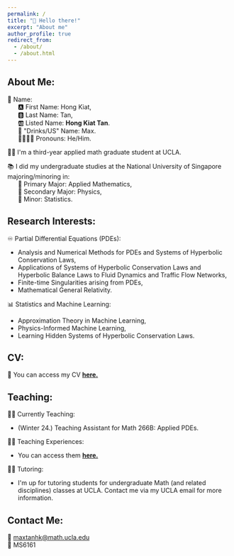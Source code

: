 ```yaml
---
permalink: /
title: "👋 Hello there!"
excerpt: "About me"
author_profile: true
redirect_from: 
  - /about/
  - /about.html
---
```


## **About Me:**

👦 Name: <br>
&nbsp;&nbsp;&nbsp;&nbsp;&nbsp;&nbsp;🅰️ First Name: Hong Kiat, <br>
&nbsp;&nbsp;&nbsp;&nbsp;&nbsp;&nbsp;🅱️ Last Name: Tan, <br>
&nbsp;&nbsp;&nbsp;&nbsp;&nbsp;&nbsp;🆎 Listed Name: **Hong Kiat Tan**. <br>
&nbsp;&nbsp;&nbsp;&nbsp;&nbsp;&nbsp;🍵 "Drinks/US" Name: Max. <br>
&nbsp;&nbsp;&nbsp;&nbsp;&nbsp;&nbsp;👨‍👨‍👦‍👦 Pronouns: He/Him. <br>
    
👨‍🎓 I'm a third-year applied math graduate student at UCLA.

📚 I did my undergraduate studies at the National University of Singapore majoring/minoring in: <br>
&nbsp;&nbsp;&nbsp;&nbsp;&nbsp;&nbsp;📗 Primary Major: Applied Mathematics, <br>
&nbsp;&nbsp;&nbsp;&nbsp;&nbsp;&nbsp;📕 Secondary Major: Physics, <br>
&nbsp;&nbsp;&nbsp;&nbsp;&nbsp;&nbsp;📘 Minor: Statistics.

## **Research Interests:**

♾️ Partial Differential Equations (PDEs): 
  -  Analysis and Numerical Methods for PDEs and Systems of Hyperbolic Conservation Laws,
  -  Applications of Systems of Hyperbolic Conservation Laws and Hyperbolic Balance Laws to Fluid Dynamics and Traffic Flow Networks,
  -  Finite-time Singularities arising from PDEs,
  -  Mathematical General Relativity.

📊 Statistics and Machine Learning:
  -  Approximation Theory in Machine Learning,
  -  Physics-Informed Machine Learning,
  -  Learning Hidden Systems of Hyperbolic Conservation Laws.

## **CV:**

📃 You can access my CV [**here.**](https://github.com/HK-Tan/hk-tan.github.io/blob/main/files/Dec_2023_CV.pdf)

## **Teaching:**

👨‍🏫 Currently Teaching: 
  -  (Winter 24.) Teaching Assistant for Math 266B: Applied PDEs.

🧑‍💻 Teaching Experiences:
  -  You can access them [**here.**](teaching/)

🧑‍🎓 Tutoring:
  -  I'm up for tutoring students for undergraduate Math (and related disciplines) classes at UCLA. Contact me via my UCLA email for more information.

## **Contact Me:** <be>
📩 maxtanhk@math.ucla.edu <br>
🏢 MS6161
